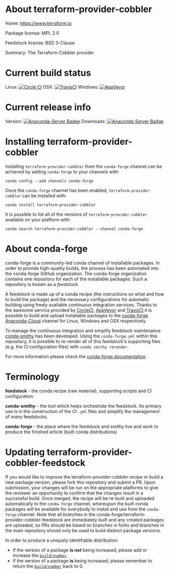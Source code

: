 About terraform-provider-cobbler
================================

Home: https://www.terraform.io

Package license: MPL 2.0

Feedstock license: BSD 3-Clause

Summary: The Terraform Cobbler provider



Current build status
====================

Linux: [![Circle CI](https://circleci.com/gh/conda-forge/terraform-provider-cobbler-feedstock.svg?style=shield)](https://circleci.com/gh/conda-forge/terraform-provider-cobbler-feedstock)
OSX: [![TravisCI](https://travis-ci.org/conda-forge/terraform-provider-cobbler-feedstock.svg?branch=master)](https://travis-ci.org/conda-forge/terraform-provider-cobbler-feedstock)
Windows: [![AppVeyor](https://ci.appveyor.com/api/projects/status/github/conda-forge/terraform-provider-cobbler-feedstock?svg=True)](https://ci.appveyor.com/project/conda-forge/terraform-provider-cobbler-feedstock/branch/master)

Current release info
====================
Version: [![Anaconda-Server Badge](https://anaconda.org/conda-forge/terraform-provider-cobbler/badges/version.svg)](https://anaconda.org/conda-forge/terraform-provider-cobbler)
Downloads: [![Anaconda-Server Badge](https://anaconda.org/conda-forge/terraform-provider-cobbler/badges/downloads.svg)](https://anaconda.org/conda-forge/terraform-provider-cobbler)

Installing terraform-provider-cobbler
=====================================

Installing `terraform-provider-cobbler` from the `conda-forge` channel can be achieved by adding `conda-forge` to your channels with:

```
conda config --add channels conda-forge
```

Once the `conda-forge` channel has been enabled, `terraform-provider-cobbler` can be installed with:

```
conda install terraform-provider-cobbler
```

It is possible to list all of the versions of `terraform-provider-cobbler` available on your platform with:

```
conda search terraform-provider-cobbler --channel conda-forge
```


About conda-forge
=================

conda-forge is a community-led conda channel of installable packages.
In order to provide high-quality builds, the process has been automated into the
conda-forge GitHub organization. The conda-forge organization contains one repository
for each of the installable packages. Such a repository is known as a *feedstock*.

A feedstock is made up of a conda recipe (the instructions on what and how to build
the package) and the necessary configurations for automatic building using freely
available continuous integration services. Thanks to the awesome service provided by
[CircleCI](https://circleci.com/), [AppVeyor](http://www.appveyor.com/)
and [TravisCI](https://travis-ci.org/) it is possible to build and upload installable
packages to the [conda-forge](https://anaconda.org/conda-forge)
[Anaconda-Cloud](http://docs.anaconda.org/) channel for Linux, Windows and OSX respectively.

To manage the continuous integration and simplify feedstock maintenance
[conda-smithy](http://github.com/conda-forge/conda-smithy) has been developed.
Using the ``conda-forge.yml`` within this repository, it is possible to re-render all of
this feedstock's supporting files (e.g. the CI configuration files) with ``conda smithy rerender``.

For more information please check the [conda-forge documentation](https://conda-forge.org/docs/).

Terminology
===========

**feedstock** - the conda recipe (raw material), supporting scripts and CI configuration.

**conda-smithy** - the tool which helps orchestrate the feedstock.
                   Its primary use is in the construction of the CI ``.yml`` files
                   and simplify the management of *many* feedstocks.

**conda-forge** - the place where the feedstock and smithy live and work to
                  produce the finished article (built conda distributions)


Updating terraform-provider-cobbler-feedstock
=============================================

If you would like to improve the terraform-provider-cobbler recipe or build a new
package version, please fork this repository and submit a PR. Upon submission,
your changes will be run on the appropriate platforms to give the reviewer an
opportunity to confirm that the changes result in a successful build. Once
merged, the recipe will be re-built and uploaded automatically to the
`conda-forge` channel, whereupon the built conda packages will be available for
everybody to install and use from the `conda-forge` channel.
Note that all branches in the conda-forge/terraform-provider-cobbler-feedstock are
immediately built and any created packages are uploaded, so PRs should be based
on branches in forks and branches in the main repository should only be used to
build distinct package versions.

In order to produce a uniquely identifiable distribution:
 * If the version of a package **is not** being increased, please add or increase
   the [``build/number``](http://conda.pydata.org/docs/building/meta-yaml.html#build-number-and-string).
 * If the version of a package **is** being increased, please remember to return
   the [``build/number``](http://conda.pydata.org/docs/building/meta-yaml.html#build-number-and-string)
   back to 0.